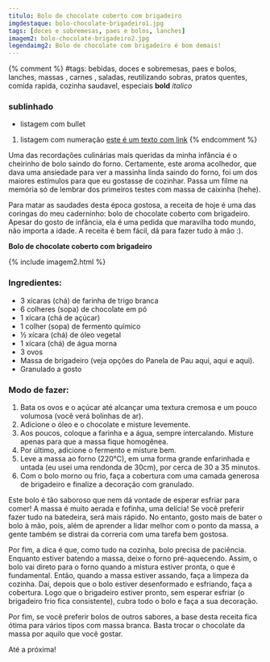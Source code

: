 ```yaml
---
titulo: Bolo de chocolate coberto com brigadeiro
imgdestaque: bolo-chocolate-brigadeiro1.jpg
tags: [doces e sobremesas, paes e bolos, lanches]
imagem2: bolo-chocolate-brigadeiro2.jpg
legendaimg2: Bolo de chocolate com brigadeiro é bom demais!
---
```

{% comment %}
#tags: bebidas, doces e sobremesas, paes e bolos, lanches, massas , carnes , saladas, reutilizando sobras, pratos quentes, comida rapida, cozinha saudavel, especiais
**bold**
*italico*
### sublinhado
* listagem com bullet
1. listagem com numeração
[este é um texto com link](https://www.enderecodolink.com)
{% endcomment %}

Uma das recordações culinárias mais queridas da minha infância é o cheirinho de bolo saindo do forno. Certamente, este aroma acolhedor, que dava uma ansiedade para ver a massinha linda saindo do forno, foi um dos maiores estímulos para que eu gostasse de cozinhar. Passa um filme na memória só de lembrar dos primeiros testes com massa de caixinha (hehe). 

Para matar as saudades desta época gostosa, a receita de hoje é uma das coringas do meu caderninho: bolo de chocolate coberto com brigadeiro. Apesar do gosto de infância, ela é uma pedida que maravilha todo mundo, não importa a idade. A receita é bem fácil, dá para fazer tudo à mão :).

**Bolo de chocolate coberto com brigadeiro**

{% include imagem2.html %}

### Ingredientes:

* 3 xícaras (chá) de farinha de trigo branca
* 6 colheres (sopa) de chocolate em pó
* 1 xícara (chá de açúcar)
* 1 colher (sopa) de fermento químico
* ½ xícara (chá) de óleo vegetal
* 1 xícara (chá) de água morna
* 3 ovos
* Massa de brigadeiro (veja opções do Panela de Pau aqui, aqui e aqui). 
* Granulado a gosto

### Modo de fazer:

1. Bata os ovos e o açúcar até alcançar uma textura cremosa e um pouco volumosa (você verá bolinhas de ar). 
2. Adicione o óleo e o chocolate e misture levemente.
3. Aos poucos, coloque a farinha e a água, sempre intercalando. Misture apenas para que a massa fique homogênea.
4. Por último, adicione o fermento e misture bem.
5. Leve a massa ao forno (220°C), em uma forma grande enfarinhada e untada (eu usei uma rendonda de 30cm), por cerca de 30 a 35 minutos.
6. Com o bolo morno ou frio, faça a cobertura com uma camada generosa de brigadeiro e finalize a decoração com granulado. 

Este bolo é tão saboroso que nem dá vontade de esperar esfriar para comer! A massa é muito aerada e fofinha, uma delícia! Se você preferir fazer tudo na batedeira, será mais rápido. No entanto, gosto mais de bater o bolo à mão, pois, além de aprender a lidar melhor com o ponto da massa, a gente também se distrai da correria com uma tarefa bem gostosa. 

Por fim, a dica é que, como tudo na cozinha, bolo precisa de paciência. Enquanto estiver batendo a massa, deixe o forno pré-aquecendo. Assim, o bolo vai direto para o forno quando a mistura estiver pronta, o que é fundamental. Então, quando a massa estiver assando, faça a limpeza da cozinha. Daí, depois que o bolo estiver desenformado e esfriando, faça a cobertura. Logo que o brigadeiro estiver pronto, sem esperar esfriar (o brigadeiro frio fica consistente), cubra todo o bolo e faça a sua decoração. 

Por fim, se você preferir bolos de outros sabores, a base desta receita fica ótima para vários tipos com massa branca. Basta trocar o chocolate da massa por aquilo que você gostar. 

Até a próxima!